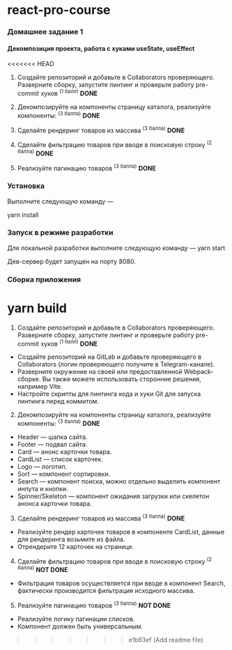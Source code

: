 # react-pro-course

### Домашнее задание 1

#### Декомпозиция проекта, работа с хуками useState, useEffect

<<<<<<< HEAD
1.  Создайте репозиторий и добавьте в Collaborators проверяющего. Разверните сборку, запустите линтинг и проверьте работу pre-commit хуков <sup>(1 балл)</sup>
    **DONE**

2.  Декомпозируйте на компоненты страницу каталога, реализуйте компоненты: <sup>(3 балла)</sup>
    **DONE**

3.  Сделайте рендеринг товаров из массива <sup>(3 балла)</sup>
    **DONE**

4.  Сделайте фильтрацию товаров при вводе в поисковую строку <sup>(2 балла)</sup>
    **DONE**

5.  Реализуйте пагинацию товаров <sup>(3 балла)</sup>
    **DONE**

### Установка

Выполните следующую команду —

yarn install

### Запуск в режиме разработки

Для локальной разработки выполните следующую команду —
yarn start

Дев-сервер будет запущен на порту 8080.

### Сборка приложения

yarn build
=======
1. Создайте репозиторий и добавьте в Collaborators проверяющего. Разверните сборку, запустите линтинг и проверьте работу pre-commit хуков <sup>(1 балл)</sup>
   **DONE**

- Создайте репозиторий на GitLab и добавьте проверяющего в Collaborators (логин проверяющего получите в Telegram-канале).
- Разверните окружение на своей или предоставленной Webpack-сборке. Вы также можете использовать сторонние решения, например Vite.
- Настройте скрипты для линтинга кода и хуки Git для запуска линтинга перед коммитом.

2. Декомпозируйте на компоненты страницу каталога, реализуйте компоненты: <sup>(3 балла)</sup>
   **DONE**

- Header — шапка сайта.
- Footer — подвал сайта.
- Card — анонс карточки товара.
- CardList — список карточек.
- Logo — логотип.
- Sort — компонент сортировки.
- Search — компонент поиска, можно отдельно выделить компонент инпута и кнопки.
- Spinner/Skeleton — компонент ожидания загрузки или скелетон анонса карточки товара.

3. Сделайте рендеринг товаров из массива <sup>(3 балла)</sup>
   **DONE**

- Реализуйте рендер карточек товаров в компоненте CardList, данные для рендеринга возьмите из файла.
- Отрендерите 12 карточек на странице.

4. Сделайте фильтрацию товаров при вводе в поисковую строку <sup>(2 балла)</sup>
   **NOT DONE**

- Фильтрация товаров осуществляется при вводе в компонент Search, фактически производится фильтрация исходного массива.

5. Реализуйте пагинацию товаров <sup>(3 балла)</sup>
   **NOT DONE**

- Реализуйте логику пагинации списков.
- Компонент должен быть универсальным.
>>>>>>> e1b83ef (Add readme file)
